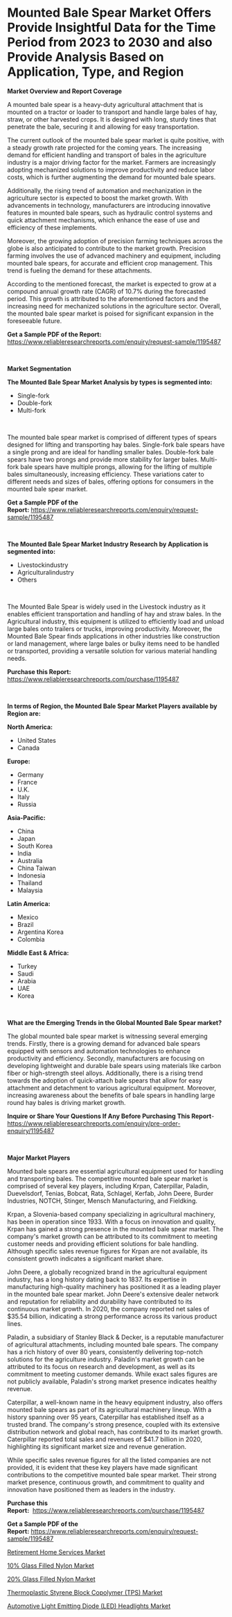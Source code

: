 <p><h1>Mounted Bale Spear Market Offers Provide Insightful Data for the Time Period from 2023 to 2030 and also Provide Analysis Based on Application, Type, and Region</h1></p><p><strong>Market Overview and Report Coverage</strong></p>
<p><p>A mounted bale spear is a heavy-duty agricultural attachment that is mounted on a tractor or loader to transport and handle large bales of hay, straw, or other harvested crops. It is designed with long, sturdy tines that penetrate the bale, securing it and allowing for easy transportation.</p><p>The current outlook of the mounted bale spear market is quite positive, with a steady growth rate projected for the coming years. The increasing demand for efficient handling and transport of bales in the agriculture industry is a major driving factor for the market. Farmers are increasingly adopting mechanized solutions to improve productivity and reduce labor costs, which is further augmenting the demand for mounted bale spears.</p><p>Additionally, the rising trend of automation and mechanization in the agriculture sector is expected to boost the market growth. With advancements in technology, manufacturers are introducing innovative features in mounted bale spears, such as hydraulic control systems and quick attachment mechanisms, which enhance the ease of use and efficiency of these implements.</p><p>Moreover, the growing adoption of precision farming techniques across the globe is also anticipated to contribute to the market growth. Precision farming involves the use of advanced machinery and equipment, including mounted bale spears, for accurate and efficient crop management. This trend is fueling the demand for these attachments.</p><p>According to the mentioned forecast, the market is expected to grow at a compound annual growth rate (CAGR) of 10.7% during the forecasted period. This growth is attributed to the aforementioned factors and the increasing need for mechanized solutions in the agriculture sector. Overall, the mounted bale spear market is poised for significant expansion in the foreseeable future.</p></p>
<p><strong>Get a Sample PDF of the Report:</strong> <a href="https://www.reliableresearchreports.com/enquiry/request-sample/1195487">https://www.reliableresearchreports.com/enquiry/request-sample/1195487</a></p>
<p>&nbsp;</p>
<p><strong>Market Segmentation</strong></p>
<p><strong>The Mounted Bale Spear Market Analysis by types is segmented into:</strong></p>
<p><ul><li>Single-fork</li><li>Double-fork</li><li>Multi-fork</li></ul></p>
<p>&nbsp;</p>
<p><p>The mounted bale spear market is comprised of different types of spears designed for lifting and transporting hay bales. Single-fork bale spears have a single prong and are ideal for handling smaller bales. Double-fork bale spears have two prongs and provide more stability for larger bales. Multi-fork bale spears have multiple prongs, allowing for the lifting of multiple bales simultaneously, increasing efficiency. These variations cater to different needs and sizes of bales, offering options for consumers in the mounted bale spear market.</p></p>
<p><strong>Get a Sample PDF of the Report:</strong>&nbsp;<a href="https://www.reliableresearchreports.com/enquiry/request-sample/1195487">https://www.reliableresearchreports.com/enquiry/request-sample/1195487</a></p>
<p>&nbsp;</p>
<p><strong>The Mounted Bale Spear Market Industry Research by Application is segmented into:</strong></p>
<p><ul><li>Livestockindustry</li><li>Agriculturalindustry</li><li>Others</li></ul></p>
<p>&nbsp;</p>
<p><p>The Mounted Bale Spear is widely used in the Livestock industry as it enables efficient transportation and handling of hay and straw bales. In the Agricultural industry, this equipment is utilized to efficiently load and unload large bales onto trailers or trucks, improving productivity. Moreover, the Mounted Bale Spear finds applications in other industries like construction or land management, where large bales or bulky items need to be handled or transported, providing a versatile solution for various material handling needs.</p></p>
<p><strong>Purchase this Report:</strong>&nbsp; <a href="https://www.reliableresearchreports.com/purchase/1195487">https://www.reliableresearchreports.com/purchase/1195487</a></p>
<p>&nbsp;</p>
<p><strong>In terms of Region, the Mounted Bale Spear Market Players available by Region are:</strong></p>
<p>
    <p> <strong> North America: </strong>
        <ul>
            <li>United States</li>
            <li>Canada</li>
        </ul>
        </p> 
    <p> <strong> Europe: </strong>
        <ul>
            <li>Germany</li>
            <li>France</li>
            <li>U.K.</li>
            <li>Italy</li>
            <li>Russia</li>
        </ul>
        </p> 
    <p> <strong> Asia-Pacific: </strong>
        <ul>
            <li>China</li>
            <li>Japan</li>
            <li>South Korea</li>
            <li>India</li>
            <li>Australia</li>
            <li>China Taiwan</li>
            <li>Indonesia</li>
            <li>Thailand</li>
            <li>Malaysia</li>
        </ul>
        </p> 
    <p> <strong> Latin America: </strong>
        <ul>
            <li>Mexico</li>
            <li>Brazil</li>
            <li>Argentina Korea</li>
            <li>Colombia</li>
        </ul>
        </p> 
    <p> <strong> Middle East & Africa: </strong>
        <ul>
            <li>Turkey</li>
            <li>Saudi</li>
            <li>Arabia</li>
            <li>UAE</li>
            <li>Korea</li>
        </ul>
    </p>
    </p>
<p>&nbsp;</p>
<p><strong>What are the Emerging Trends in the Global Mounted Bale Spear market?</strong></p>
<p><p>The global mounted bale spear market is witnessing several emerging trends. Firstly, there is a growing demand for advanced bale spears equipped with sensors and automation technologies to enhance productivity and efficiency. Secondly, manufacturers are focusing on developing lightweight and durable bale spears using materials like carbon fiber or high-strength steel alloys. Additionally, there is a rising trend towards the adoption of quick-attach bale spears that allow for easy attachment and detachment to various agricultural equipment. Moreover, increasing awareness about the benefits of bale spears in handling large round hay bales is driving market growth.</p></p>
<p><strong>Inquire or Share Your Questions If Any Before Purchasing This Report</strong>- <a href="https://www.reliableresearchreports.com/enquiry/pre-order-enquiry/1195487">https://www.reliableresearchreports.com/enquiry/pre-order-enquiry/1195487</a></p>
<p>&nbsp;</p>
<p><strong>Major Market Players</strong></p>
<p><p>Mounted bale spears are essential agricultural equipment used for handling and transporting bales. The competitive mounted bale spear market is comprised of several key players, including Krpan, Caterpillar, Paladin, Duevelsdorf, Tenias, Bobcat, Rata, Schlagel, Kerfab, John Deere, Burder Industries, NOTCH, Stinger, Mensch Manufacturing, and Fieldking.</p><p>Krpan, a Slovenia-based company specializing in agricultural machinery, has been in operation since 1933. With a focus on innovation and quality, Krpan has gained a strong presence in the mounted bale spear market. The company's market growth can be attributed to its commitment to meeting customer needs and providing efficient solutions for bale handling. Although specific sales revenue figures for Krpan are not available, its consistent growth indicates a significant market share.</p><p>John Deere, a globally recognized brand in the agricultural equipment industry, has a long history dating back to 1837. Its expertise in manufacturing high-quality machinery has positioned it as a leading player in the mounted bale spear market. John Deere's extensive dealer network and reputation for reliability and durability have contributed to its continuous market growth. In 2020, the company reported net sales of $35.54 billion, indicating a strong performance across its various product lines.</p><p>Paladin, a subsidiary of Stanley Black & Decker, is a reputable manufacturer of agricultural attachments, including mounted bale spears. The company has a rich history of over 80 years, consistently delivering top-notch solutions for the agriculture industry. Paladin's market growth can be attributed to its focus on research and development, as well as its commitment to meeting customer demands. While exact sales figures are not publicly available, Paladin's strong market presence indicates healthy revenue.</p><p>Caterpillar, a well-known name in the heavy equipment industry, also offers mounted bale spears as part of its agricultural machinery lineup. With a history spanning over 95 years, Caterpillar has established itself as a trusted brand. The company's strong presence, coupled with its extensive distribution network and global reach, has contributed to its market growth. Caterpillar reported total sales and revenues of $41.7 billion in 2020, highlighting its significant market size and revenue generation.</p><p>While specific sales revenue figures for all the listed companies are not provided, it is evident that these key players have made significant contributions to the competitive mounted bale spear market. Their strong market presence, continuous growth, and commitment to quality and innovation have positioned them as leaders in the industry.</p></p>
<p><strong>Purchase this Report:</strong>&nbsp;&nbsp;<a href="https://www.reliableresearchreports.com/purchase/1195487">https://www.reliableresearchreports.com/purchase/1195487</a></p>
<p></p>
<p><strong>Get a Sample PDF of the Report:</strong>&nbsp;<a href="https://www.reliableresearchreports.com/enquiry/request-sample/1195487">https://www.reliableresearchreports.com/enquiry/request-sample/1195487</a></p>
<p><p><a href="https://medium.com/@elsahermann/retirement-home-services-market-size-cagr-trends-2024-2030-9a420a3fe783">Retirement Home Services Market</a></p><p><a href="https://github.com/RichRobinson5/Market-Research-Report-List-1/blob/main/10-glass-filled-nylon-market.md">10% Glass Filled Nylon Market</a></p><p><a href="https://github.com/RoccoManning/Market-Research-Report-List-1/blob/main/20-glass-filled-nylon-market.md">20% Glass Filled Nylon Market</a></p><p><a href="https://www.linkedin.com/pulse/decoding-thermoplastic-styrene-block-copolymer-tps-market-6efce/">Thermoplastic Styrene Block Copolymer (TPS) Market</a></p><p><a href="https://www.linkedin.com/pulse/automotive-light-emitting-diode-led-headlights-market-zbxte/">Automotive Light Emitting Diode (LED) Headlights Market</a></p></p>
